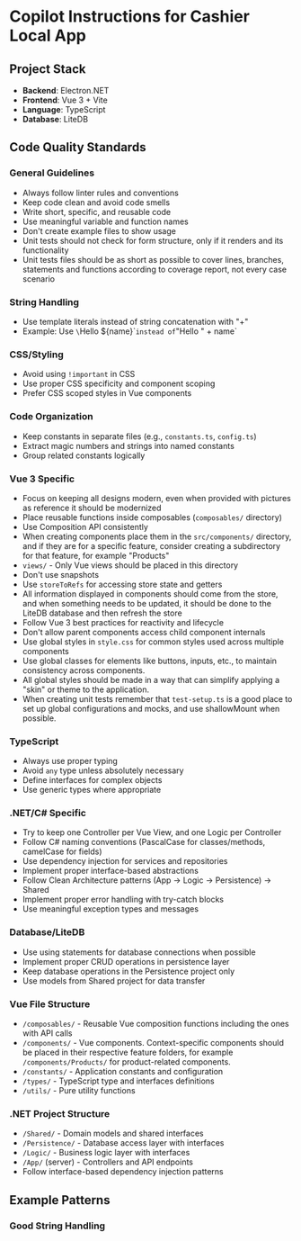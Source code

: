 <!-- Use this file to provide workspace-specific custom instructions to Copilot. For more details, visit https://code.visualstudio.com/docs/copilot/copilot-customization#_use-a-githubcopilotinstructionsmd-file -->

# Copilot Instructions for Cashier Local App

## Project Stack
- **Backend**: Electron.NET
- **Frontend**: Vue 3 + Vite
- **Language**: TypeScript
- **Database**: LiteDB

## Code Quality Standards

### General Guidelines
- Always follow linter rules and conventions
- Keep code clean and avoid code smells
- Write short, specific, and reusable code
- Use meaningful variable and function names
- Don't create example files to show usage
- Unit tests should not check for form structure, only if it renders and its functionality
- Unit tests files should be as short as possible to cover lines, branches, statements and functions according to coverage report, not every case scenario

### String Handling
- Use template literals instead of string concatenation with "+"
- Example: Use `\`Hello \${name}\`` instead of `"Hello " + name`

### CSS/Styling
- Avoid using `!important` in CSS
- Use proper CSS specificity and component scoping
- Prefer CSS scoped styles in Vue components

### Code Organization
- Keep constants in separate files (e.g., `constants.ts`, `config.ts`)
- Extract magic numbers and strings into named constants
- Group related constants logically

### Vue 3 Specific
- Focus on keeping all designs modern, even when provided with pictures as reference it should be modernized
- Place reusable functions inside composables (`composables/` directory)
- Use Composition API consistently
- When creating components place them in the `src/components/` directory, and if they are for a specific feature, consider creating a subdirectory for that feature, for example "Products"
- `views/` - Only Vue views should be placed in this directory
- Don't use snapshots
- Use `storeToRefs` for accessing store state and getters
- All information displayed in components should come from the store, and when something needs to be updated, it should be done to the LiteDB database and then refresh the store
- Follow Vue 3 best practices for reactivity and lifecycle
- Don't allow parent components access child component internals
- Use global styles in `style.css` for common styles used across multiple components
- Use global classes for elements like buttons, inputs, etc., to maintain consistency across components.
- All global styles should be made in a way that can simplify applying a "skin" or theme to the application.
- When creating unit tests remember that `test-setup.ts` is a good place to set up global configurations and mocks, and use shallowMount when possible.

### TypeScript
- Always use proper typing
- Avoid `any` type unless absolutely necessary
- Define interfaces for complex objects
- Use generic types where appropriate

### .NET/C# Specific
- Try to keep one Controller per Vue View, and one Logic per Controller
- Follow C# naming conventions (PascalCase for classes/methods, camelCase for fields)
- Use dependency injection for services and repositories
- Implement proper interface-based abstractions
- Follow Clean Architecture patterns (App → Logic → Persistence) → Shared
- Implement proper error handling with try-catch blocks
- Use meaningful exception types and messages

### Database/LiteDB
- Use using statements for database connections when possible
- Implement proper CRUD operations in persistence layer
- Keep database operations in the Persistence project only
- Use models from Shared project for data transfer

### Vue File Structure
- `/composables/` - Reusable Vue composition functions including the ones with API calls
- `/components/` - Vue components. Context-specific components should be placed in their respective feature folders, for example `/components/Products/` for product-related components.
- `/constants/` - Application constants and configuration
- `/types/` - TypeScript type and interfaces definitions
- `/utils/` - Pure utility functions

### .NET Project Structure
- `/Shared/` - Domain models and shared interfaces
- `/Persistence/` - Database access layer with interfaces
- `/Logic/` - Business logic layer with interfaces
- `/App/` (server) - Controllers and API endpoints
- Follow interface-based dependency injection patterns

## Example Patterns

### Good String Handling